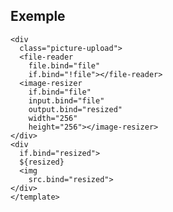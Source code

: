 ## Exemple

    <div
      class="picture-upload">
      <file-reader
        file.bind="file"
        if.bind="!file"></file-reader>
      <image-resizer
        if.bind="file"
        input.bind="file"
        output.bind="resized"
        width="256"
        height="256"></image-resizer>
    </div>
    <div
      if.bind="resized">
      ${resized}
      <img
        src.bind="resized">
    </div>
    </template>
